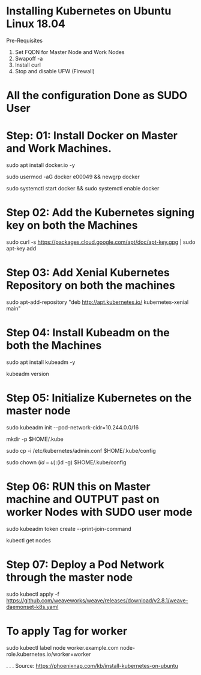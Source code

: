 # Installing Kubernetes on Ubuntu Linux 18.04 

Pre-Requisites 
1. Set FQDN for Master Node and Work Nodes
2. Swapoff -a
3. Install curl
4. Stop and disable UFW (Firewall)



# All the configuration Done as SUDO User

# Step: 01:  Install Docker on Master and Work Machines.

sudo apt install docker.io -y

sudo usermod -aG docker e00049 && newgrp docker

sudo systemctl start docker && sudo systemctl enable docker

# Step 02: Add the Kubernetes signing key on both the Machines

sudo curl -s https://packages.cloud.google.com/apt/doc/apt-key.gpg | sudo apt-key add

# Step 03: Add Xenial Kubernetes Repository on both the machines

sudo apt-add-repository "deb http://apt.kubernetes.io/ kubernetes-xenial main"

 # Step 04: Install Kubeadm on the both the Machines
 
 sudo apt install kubeadm -y
 
 kubeadm version
 
 # Step 05: Initialize Kubernetes on the master node
 
 sudo kubeadm init --pod-network-cidr=10.244.0.0/16
 
 
 mkdir -p $HOME/.kube
 
 sudo cp -i /etc/kubernetes/admin.conf $HOME/.kube/config
 
 sudo chown $(id -u):$(id -g) $HOME/.kube/config
 
 # Step 06: RUN this on Master machine and OUTPUT past on worker Nodes with SUDO user mode
 
 sudo kubeadm token create --print-join-command
 
 kubectl get nodes
 
 # Step 07: Deploy a Pod Network through the master node
 
  sudo kubectl apply -f https://github.com/weaveworks/weave/releases/download/v2.8.1/weave-daemonset-k8s.yaml

  
 # To apply Tag for worker
 sudo kubectl label node worker.example.com node-role.kubernetes.io/worker=worker

.
.
.
Source: https://phoenixnap.com/kb/install-kubernetes-on-ubuntu
